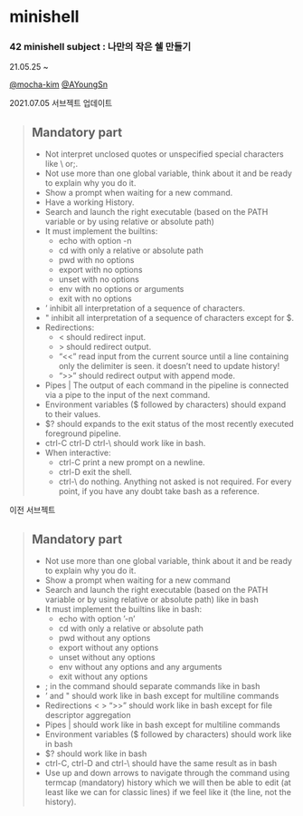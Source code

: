 # minishell

### 42 minishell subject : 나만의 작은 쉘 만들기

21.05.25 ~ 

[@mocha-kim](https://github.com/mocha-kim) [@AYoungSn](https://github.com/AYoungSn)

2021.07.05 서브젝트 업데이트
> ## Mandatory part 
> 
> - Not interpret unclosed quotes or unspecified special characters like \ or;.
> - Not use more than one global variable, think about it and be ready to explain why you do it.
> - Show a prompt when waiting for a new command.
> - Have a working History.
> - Search and launch the right executable (based on the PATH variable or by using relative or absolute path)
> - It must implement the builtins:
>   - echo with option -n
>   - cd with only a relative or absolute path
>   - pwd with no options
>   - export with no options
>   - unset with no options
>   - env with no options or arguments
>   - exit with no options
> - ’ inhibit all interpretation of a sequence of characters.
> - " inhibit all interpretation of a sequence of characters except for $.
> - Redirections:
>   - < should redirect input.
>   - \> should redirect output.
>   - “<<” read input from the current source until a line containing only the delimiter is seen. it doesn’t need to update history!
>   - “>>” should redirect output with append mode.
> - Pipes | The output of each command in the pipeline is connected via a pipe to the input of the next command.
> - Environment variables ($ followed by characters) should expand to their values.
> - $? should expands to the exit status of the most recently executed foreground pipeline.
> - ctrl-C ctrl-D ctrl-\ should work like in bash.
> - When interactive:
>   - ctrl-C print a new prompt on a newline.
>   - ctrl-D exit the shell.
>   - ctrl-\ do nothing.
> Anything not asked is not required.
> For every point, if you have any doubt take bash as a reference.


이전 서브젝트
> ## Mandatory part 
>
> - Not use more than one global variable, think about it and be ready to explain why you do it.
> - Show a prompt when waiting for a new command
> - Search and launch the right executable (based on the PATH variable or by using relative or absolute path) like in bash
> - It must implement the builtins like in bash:
>   - echo with option ’-n’
>   - cd with only a relative or absolute path
>   - pwd without any options
>   - export without any options
>   - unset without any options
>   - env without any options and any arguments
>   - exit without any options
> - ; in the command should separate commands like in bash
> - ’ and " should work like in bash except for multiline commands
> - Redirections < > “>>” should work like in bash except for file descriptor aggregation
> - Pipes | should work like in bash except for multiline commands
> - Environment variables ($ followed by characters) should work like in bash
> - $? should work like in bash
> - ctrl-C, ctrl-D and ctrl-\ should have the same result as in bash
> - Use up and down arrows to navigate through the command using termcap (mandatory) history which we will then be able to edit (at least like we can for classic lines) if we feel like it (the line, not the history).

